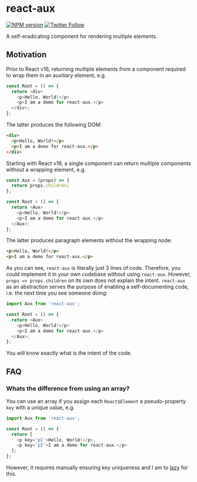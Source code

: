 # react-aux

[![NPM version](http://img.shields.io/npm/v/react-aux.svg?style=flat-square)](https://www.npmjs.org/package/react-aux)
[![Twitter Follow](https://img.shields.io/twitter/follow/kuizinas.svg?style=social&label=Follow)](https://twitter.com/kuizinas)

A self-eradicating component for rendering multiple elements.

## Motivation

Prior to React v16, returning multiple elements from a component required to wrap them in an auxiliary element, e.g.

```js
const Root = () => {
  return <div>
    <p>Hello, World!</p>
    <p>I am a demo for react-aux.</p>
  </div>;
};

```

The latter produces the following DOM:

```html
<div>
  <p>Hello, World!</p>
  <p>I am a demo for react-aux.</p>
</div>

```

Starting with React v16, a single component can return multiple components without a wrapping element, e.g.

```js
const Aux = (props) => {
  return props.children;
};

const Root = () => {
  return <Aux>
    <p>Hello, World!</p>
    <p>I am a demo for react-aux.</p>
  </Aux>;
};

```

The latter produces paragraph elements without the wrapping node:

```html
<p>Hello, World!</p>
<p>I am a demo for react-aux.</p>

```

As you can see, `react-aux` is literally just 3 lines of code. Therefore, you could implement it in your own codebase without using `react-aux`. However, `props => props.children` on its own does not explain the intent. `react-aux` as an abstraction serves the purpose of enabling a self-documenting code, i.e. the next time you see someone doing:

```js
import Aux from 'react-aux';

const Root = () => {
  return <Aux>
    <p>Hello, World!</p>
    <p>I am a demo for react-aux.</p>
  </Aux>;
};

```

You will know exactly what is the intent of the code.

## FAQ

### Whats the difference from using an array?

You can use an array if you assign each `React$Element` a pseudo-property `key` with a unique value, e.g. 

```js
import Aux from 'react-aux';

const Root = () => {
  return [
    <p key='p1'>Hello, World!</p>,
    <p key='p2'>I am a demo for react-aux.</p>
  ];
};

```

However, it requires manually ensuring key uniqueness and I am to [lazy](http://threevirtues.com/) for this.
